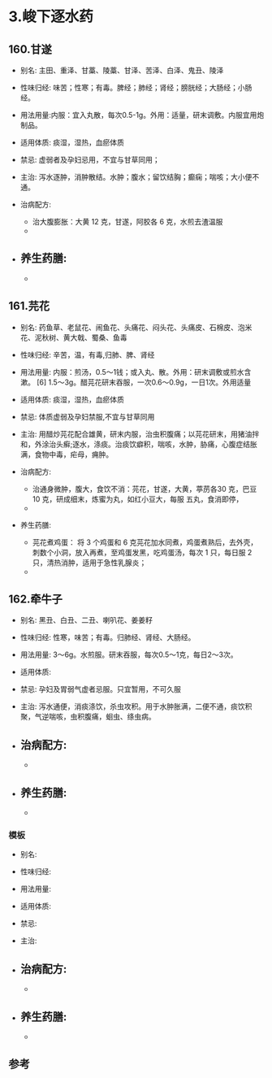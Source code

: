 # 3.峻下逐水药

## 160.甘遂

- 别名: 主田、重泽、甘藁、陵藁、甘泽、苦泽、白泽、鬼丑、陵泽
- 性味归经: 味苦；性寒；有毒。脾经；肺经；肾经；膀胱经；大肠经；小肠经。
- 用法用量:内服：宜入丸散，每次0.5-1g。外用：适量，研末调敷。内服宜用炮制品。
- 适用体质: 痰湿，湿热，血瘀体质
- 禁忌: 虚弱者及孕妇忌用，不宜与甘草同用；

- 主治: 泻水逐肿，消肿散结。水肿；腹水；留饮结胸；癫痫；喘咳；大小便不通。
- 治病配方: 
  - 治大腹膨胀：大黄 12 克，甘遂，阿胶各 6 克，水煎去渣温服
  - 
  
- 养生药膳: 
  -
  -


## 161.芫花

- 别名: 药鱼草、老鼠花、闹鱼花、头痛花、闷头花、头痛皮、石棉皮、泡米花、泥秋树、黄大戟、蜀桑、鱼毒
- 性味归经: 辛苦，温，有毒,归肺、脾、肾经
- 用法用量: 内服：煎汤，0.5～1钱；或入丸、散。外用：研末调敷或煎水含漱。 [6] 1.5～3g。醋芫花研末吞服，一次0.6～0.9g，一日1次。外用适量
- 适用体质: 痰湿，湿热，血瘀体质
- 禁忌: 体质虚弱及孕妇禁服,不宜与甘草同用

- 主治: 用醋炒芫花配合雄黄，研末内服，治虫积腹痛；以芫花研末，用猪油拌和，外涂治头癣;逐水，涤痰。治痰饮癖积，喘咳，水肿，胁痛，心腹症结胀满，食物中毒，疟母，痈肿。
- 治病配方: 
  - 治通身微肿，腹大，食饮不消：芫花，甘遂，大黄，葶苈各30 克，巴豆 10 克，研成细末，炼蜜为丸，如红小豆大，每服 五丸，食消即停，
  - 
  
- 养生药膳: 
  - 芫花煮鸡蛋： 将 3 个鸡蛋和 6 克芫花加水同煮，鸡蛋煮熟后，去外壳，刺数个小洞，放入再煮，至鸡蛋发黑，吃鸡蛋汤，每次 1 只，每日服 2 只，清热消肿，适用于急性乳腺炎；
  -


## 162.牵牛子

- 别名: 黑丑、白丑、二丑、喇叭花、姜姜籽
- 性味归经: 性寒，味苦；有毒。归肺经、肾经、大肠经。
- 用法用量: 3～6g。水煎服。研末吞服，每次0.5～1克，每日2～3次。
- 适用体质: 
- 禁忌: 孕妇及胃弱气虚者忌服。只宜暂用，不可久服

- 主治: 泻水通便，消痰涤饮，杀虫攻积。用于水肿胀满，二便不通，痰饮积聚，气逆喘咳，虫积腹痛，蛔虫、绦虫病。
- 治病配方: 
  - 
  - 
  
- 养生药膳: 
  -
  -



### 模板

- 别名: 
- 性味归经: 
- 用法用量:
- 适用体质: 
- 禁忌: 

- 主治: 
- 治病配方: 
  - 
  - 
  
- 养生药膳: 
  -
  -


## 参考
